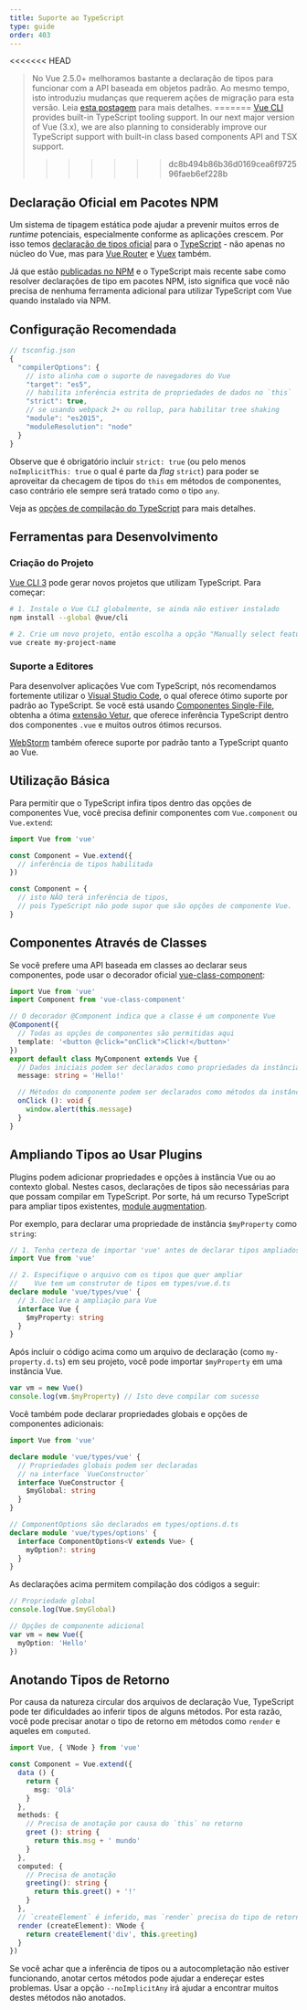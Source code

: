 ```yaml
---
title: Suporte ao TypeScript
type: guide
order: 403
---
```


<<<<<<< HEAD
> No Vue 2.5.0+ melhoramos bastante a declaração de tipos para funcionar com a API baseada em objetos padrão. Ao mesmo tempo, isto introduziu mudanças que requerem ações de migração para esta versão. Leia [esta postagem](https://medium.com/the-vue-point/upcoming-typescript-changes-in-vue-2-5-e9bd7e2ecf08) para mais detalhes.
=======
> [Vue CLI](https://cli.vuejs.org) provides built-in TypeScript tooling support. In our next major version of Vue (3.x), we are also planning to considerably improve our TypeScript support with built-in class based components API and TSX support.
>>>>>>> dc8b494b86b36d0169cea6f972596faeb6ef228b

## Declaração Oficial em Pacotes NPM

Um sistema de tipagem estática pode ajudar a prevenir muitos erros de _runtime_ potenciais, especialmente conforme as aplicações crescem. Por isso temos [declaração de tipos oficial](https://github.com/vuejs/vue/tree/dev/types) para o [TypeScript](https://www.typescriptlang.org/) - não apenas no núcleo do Vue, mas para [Vue Router](https://github.com/vuejs/vue-router/tree/dev/types) e [Vuex](https://github.com/vuejs/vuex/tree/dev/types) também.

Já que estão [publicadas no NPM](https://cdn.jsdelivr.net/npm/vue/types/) e o TypeScript mais recente sabe como resolver declarações de tipo em pacotes NPM, isto significa que você não precisa de nenhuma ferramenta adicional para utilizar TypeScript com Vue quando instalado via NPM.

## Configuração Recomendada

``` js
// tsconfig.json
{
  "compilerOptions": {
    // isto alinha com o suporte de navegadores do Vue
    "target": "es5",
    // habilita inferência estrita de propriedades de dados no `this`
    "strict": true,
    // se usando webpack 2+ ou rollup, para habilitar tree shaking
    "module": "es2015",
    "moduleResolution": "node"
  }
}
```

Observe que é obrigatório incluir `strict: true` (ou pelo menos `noImplicitThis: true` o qual é parte da _flag_ `strict`) para poder se aproveitar da checagem de tipos do `this` em métodos de componentes, caso contrário ele sempre será tratado como o tipo `any`.

Veja as [opções de compilação do TypeScript](https://www.typescriptlang.org/docs/handbook/compiler-options.html) para mais detalhes.

## Ferramentas para Desenvolvimento

### Criação do Projeto

[Vue CLI 3](https://github.com/vuejs/vue-cli) pode gerar novos projetos que utilizam TypeScript. Para começar:

```bash
# 1. Instale o Vue CLI globalmente, se ainda não estiver instalado
npm install --global @vue/cli

# 2. Crie um novo projeto, então escolha a opção "Manually select features"
vue create my-project-name
```

### Suporte a Editores

Para desenvolver aplicações Vue com TypeScript, nós recomendamos fortemente utilizar o [Visual Studio Code](https://code.visualstudio.com/), o qual oferece ótimo suporte por padrão ao TypeScript. Se você está usando [Componentes Single-File](./single-file-components.html), obtenha a ótima [extensão Vetur](https://github.com/vuejs/vetur), que oferece inferência TypeScript dentro dos componentes `.vue` e muitos outros ótimos recursos.

[WebStorm](https://www.jetbrains.com/webstorm/) também oferece suporte por padrão tanto a TypeScript quanto ao Vue.

## Utilização Básica

Para permitir que o TypeScript infira tipos dentro das opções de componentes Vue, você precisa definir componentes com `Vue.component` ou `Vue.extend`:

``` ts
import Vue from 'vue'

const Component = Vue.extend({
  // inferência de tipos habilitada
})

const Component = {
  // isto NÃO terá inferência de tipos,
  // pois TypeScript não pode supor que são opções de componente Vue.
}
```

## Componentes Através de Classes

Se você prefere uma API baseada em classes ao declarar seus componentes, pode usar o decorador oficial [vue-class-component](https://github.com/vuejs/vue-class-component):

``` ts
import Vue from 'vue'
import Component from 'vue-class-component'

// O decorador @Component indica que a classe é um componente Vue
@Component({
  // Todas as opções de componentes são permitidas aqui
  template: '<button @click="onClick">Click!</button>'
})
export default class MyComponent extends Vue {
  // Dados iniciais podem ser declarados como propriedades da instância
  message: string = 'Hello!'

  // Métodos do componente podem ser declarados como métodos da instância
  onClick (): void {
    window.alert(this.message)
  }
}
```

## Ampliando Tipos ao Usar Plugins

Plugins podem adicionar propriedades e opções à instância Vue ou ao contexto global. Nestes casos, declarações de tipos são necessárias para que possam compilar em TypeScript. Por sorte, há um recurso TypeScript para ampliar tipos existentes, [module augmentation](https://www.typescriptlang.org/docs/handbook/declaration-merging.html#module-augmentation).

Por exemplo, para declarar uma propriedade de instância `$myProperty` como `string`:

``` ts
// 1. Tenha certeza de importar 'vue' antes de declarar tipos ampliados
import Vue from 'vue'

// 2. Especifique o arquivo com os tipos que quer ampliar
//    Vue tem um construtor de tipos em types/vue.d.ts
declare module 'vue/types/vue' {
  // 3. Declare a ampliação para Vue
  interface Vue {
    $myProperty: string
  }
}
```

Após incluir o código acima como um arquivo de declaração (como `my-property.d.ts`) em seu projeto, você pode importar `$myProperty` em uma instância Vue.

```ts
var vm = new Vue()
console.log(vm.$myProperty) // Isto deve compilar com sucesso
```

Você também pode declarar propriedades globais e opções de componentes adicionais:

```ts
import Vue from 'vue'

declare module 'vue/types/vue' {
  // Propriedades globais podem ser declaradas
  // na interface `VueConstructor`
  interface VueConstructor {
    $myGlobal: string
  }
}

// ComponentOptions são declarados em types/options.d.ts
declare module 'vue/types/options' {
  interface ComponentOptions<V extends Vue> {
    myOption?: string
  }
}
```

As declarações acima permitem compilação dos códigos a seguir:

```ts
// Propriedade global
console.log(Vue.$myGlobal)

// Opções de componente adicional
var vm = new Vue({
  myOption: 'Hello'
})
```

## Anotando Tipos de Retorno

Por causa da natureza circular dos arquivos de declaração Vue, TypeScript pode ter dificuldades ao inferir tipos de alguns métodos. Por esta razão, você pode precisar anotar o tipo de retorno em métodos como `render` e aqueles em `computed`.

```ts
import Vue, { VNode } from 'vue'

const Component = Vue.extend({
  data () {
    return {
      msg: 'Olá'
    }
  },
  methods: {
    // Precisa de anotação por causa do `this` no retorno
    greet (): string {
      return this.msg + ' mundo'
    }
  },
  computed: {
    // Precisa de anotação
    greeting(): string {
      return this.greet() + '!'
    }
  },
  // `createElement` é inferido, mas `render` precisa do tipo de retorno
  render (createElement): VNode {
    return createElement('div', this.greeting)
  }
})
```

Se você achar que a inferência de tipos ou a autocompletação não estiver funcionando, anotar certos métodos pode ajudar a endereçar estes problemas. Usar a opção `--noImplicitAny` irá ajudar a encontrar muitos destes métodos não anotados.
